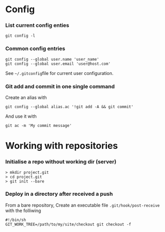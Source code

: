 Config
======

### List current config enties

    git config -l

### Common config entries

    git config --global user.name 'user_name'
    git config --global user.email 'user@host.com'
    
See `~/.gitconfig`file for current user configuration.    


### Git add and commit in one single command

Create an alias with

    git config --global alias.ac '!git add -A && git commit'
    
And use it with

    git ac -m 'My commit message'


Working with repositories
=========================

### Initialise a repo without working dir (server)

    > mkdir project.git
    > cd project.git
    > git init --bare


### Deploy in a directory after received a push

From a bare repository, Create an executable file `.git/hook/post-receive` with the folliwing
    
    #!/bin/sh
    GIT_WORK_TREE=/path/to/my/site/checkout git checkout -f




